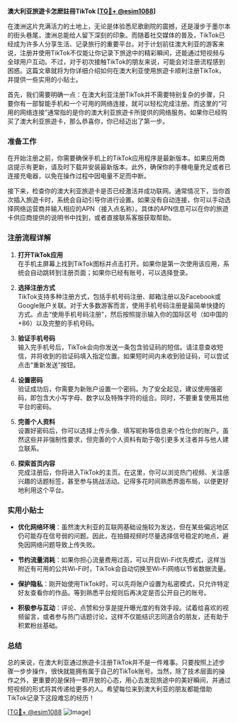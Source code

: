 **澳大利亚旅遊卡怎麽註冊TikTok [[TG💪+ @esim1088](https://t.me/s/esim1088)]**

在澳洲这片充满活力的土地上，无论是体验悉尼歌剧院的震撼，还是漫步于墨尔本的街头巷尾，澳洲总能给人留下深刻的印象。而随着社交媒体的普及，TikTok已经成为许多人分享生活、记录旅行的重要平台。对于计划前往澳大利亚的游客来说，注册并使用TikTok不仅能让你记录下旅途中的精彩瞬间，还能通过短视频与全球用户互动。不过，对于初次接触TikTok的朋友来说，可能会对注册流程感到困惑。这篇文章就将为你详细介绍如何在澳大利亚使用旅遊卡顺利注册TikTok，并提供一些实用的小贴士。

首先，我们需要明确一点：在澳大利亚注册TikTok并不需要特别复杂的步骤，只要你有一部智能手机和一个可用的网络连接，就可以轻松完成注册。而这里的“可用的网络连接”通常指的是你的澳大利亚旅遊卡所提供的网络服务。如果你已经购买了澳大利亚旅遊卡，那么恭喜你，你已经迈出了第一步。

### 准备工作

在开始注册之前，你需要确保手机上的TikTok应用程序是最新版本。如果应用商店提示有更新，请及时下载并安装最新版本。此外，确保你的手機电量充足或者已连接充电器，以免在操作过程中因电量不足而中断。

接下来，检查你的澳大利亚旅遊卡是否已经激活并成功联网。通常情况下，当你首次插入旅遊卡时，系统会自动引导你进行设置。如果没有自动连接，你可以手动选择网络运营商并输入相应的APN（接入点名称）。具体的APN信息可以在你的旅遊卡供应商提供的说明书中找到，或者直接联系客服获取帮助。

### 注册流程详解

1. **打开TikTok应用**  
   在手机主屏幕上找到TikTok图标并点击打开。如果你是第一次使用该应用，系统会自动跳转到注册页面；如果你已经有账号，可以选择登录。

2. **选择注册方式**  
   TikTok支持多种注册方式，包括手机号码注册、邮箱注册以及Facebook或Google账户关联。对于大多数游客而言，使用手机号码注册是最简单快捷的方式。点击“使用手机号码注册”，然后按照提示输入你的国际区号（如中国的+86）以及完整的手机号码。

3. **验证手机号码**  
   输入完手机号后，TikTok会向你发送一条包含验证码的短信。请注意查收短信，并将收到的验证码填入指定位置。如果短时间内未收到验证码，可以尝试点击“重新发送”按钮。

4. **设置密码**  
   验证成功后，你需要为新账户设置一个密码。为了安全起见，建议使用强密码，即包含大小写字母、数字以及特殊字符的组合。同时，不要重复使用其他平台的密码。

5. **完善个人资料**  
   设置好密码后，你可以选择上传头像、填写昵称等信息来个性化你的账户。虽然这些并非强制性要求，但完善的个人资料有助于吸引更多关注者并与他人建立联系。

6. **探索首页内容**  
   完成注册后，你将进入TikTok的主页。在这里，你可以浏览热门视频、关注感兴趣的话题标签，甚至参与挑战活动。记得多花时间熟悉界面布局，以便更好地利用这个平台。

### 实用小贴士

- **优化网络环境**：虽然澳大利亚的互联网基础设施较为发达，但在某些偏远地区仍可能存在信号弱的问题。因此，在拍摄视频时尽量选择信号稳定的地点，避免因网络问题导致上传失败。
  
- **节约流量消耗**：如果你担心流量费用过高，可以开启Wi-Fi优先模式，这样当附近有可用的公共Wi-Fi时，TikTok会自动切换至Wi-Fi网络以节省数据流量。

- **保护隐私**：刚开始使用TikTok时，可以先将账户设置为私密模式，只允许特定好友查看你的作品。等到熟悉平台规则后再决定是否公开自己的账号。

- **积极参与互动**：评论、点赞和分享是提升曝光度的有效手段。试着给喜欢的视频留言，或者参与热门话题讨论，这样不仅能结识志同道合的朋友，还有助于积累粉丝基础。

### 总结

总的来说，在澳大利亚通过旅遊卡注册TikTok并不是一件难事。只要按照上述步骤一步步操作，很快就能拥有属于自己的TikTok账号。当然，除了技术层面的操作之外，更重要的是保持一颗开放的心态，用心去发现旅途中的美好瞬间，并通过短视频的形式将其传递给更多的人。希望每位来到澳大利亚的朋友都能借助TikTok记录下这段难忘的经历！

[[TG💪+ @esim1088](https://t.me/s/esim1088) ![Image](https://i.postimg.cc/4NQfJmqS/Snipaste-2025-05-13-00-14-12.png)]